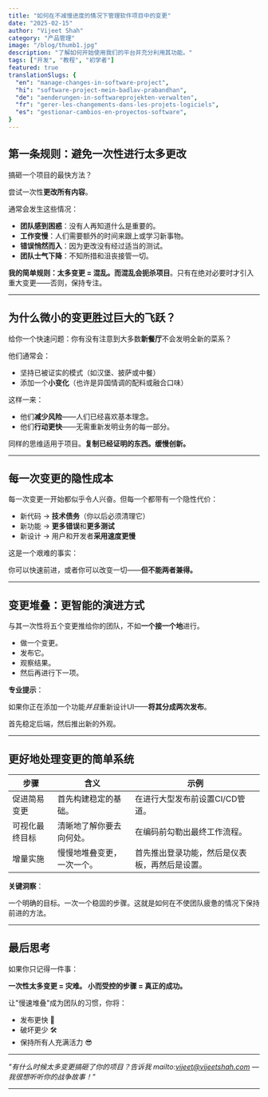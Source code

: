 ```yaml
---
title: "如何在不减慢进度的情况下管理软件项目中的变更"
date: "2025-02-15"
author: "Vijeet Shah"
category: "产品管理"
image: "/blog/thumb1.jpg"
description: "了解如何开始使用我们的平台并充分利用其功能。"
tags: ["开发", "教程", "初学者"]
featured: true
translationSlugs: {
  "en": "manage-changes-in-software-project",
  "hi": "software-project-mein-badlav-prabandhan",
  "de": "aenderungen-in-softwareprojekten-verwalten",
  "fr": "gerer-les-changements-dans-les-projets-logiciels",
  "es": "gestionar-cambios-en-proyectos-software",
}
---
```


## 第一条规则：避免一次性进行太多更改

搞砸一个项目的最快方法？

尝试一次性**更改所有内容**。

通常会发生这些情况：

- **团队感到困惑**：没有人再知道什么是重要的。
- **工作变慢**：人们需要额外的时间来跟上或学习新事物。
- **错误悄然而入**：因为更改没有经过适当的测试。
- **团队士气下降**：不知所措和沮丧接管一切。

**我的简单规则：**太多变更 = 混乱。而混乱**会扼杀项目**。只有在绝对必要时才引入重大变更——否则，保持专注。

---

## 为什么微小的变更胜过巨大的飞跃？

给你一个快速问题：你有没有注意到大多数**新餐厅**不会发明全新的菜系？

他们通常会：

- 坚持已被证实的模式（如汉堡、披萨或中餐）
- 添加一个**小变化**（也许是异国情调的配料或融合口味）

这样一来：

- 他们**减少风险**——人们已经喜欢基本理念。
- 他们**行动更快**——无需重新发明业务的每一部分。

同样的思维适用于项目。**复制已经证明的东西。缓慢创新。**

---

## 每一次变更的隐性成本

每一次变更一开始都似乎令人兴奋。但每一个都带有一个隐性代价：

- 新代码 → **技术债务**（你以后必须清理它）
- 新功能 → **更多错误**和**更多测试**
- 新设计 → 用户和开发者**采用速度更慢**

这是一个艰难的事实：

你可以快速前进，或者你可以改变一切——**但不能两者兼得。**

---

## 变更堆叠：更智能的演进方式

与其一次性将五个变更推给你的团队，不如**一个接一个地**进行。

- 做一个变更。
- 发布它。
- 观察结果。
- 然后再进行下一项。

**专业提示**：

如果你正在添加一个功能*并且*重新设计UI——**将其分成两次发布**。

首先稳定后端，然后推出新的外观。

---

## 更好地处理变更的简单系统

| 步骤 | 含义 | 示例 |
| --- | --- | --- |
| 促进简易变更 | 首先构建稳定的基础。 | 在进行大型发布前设置CI/CD管道。 |
| 可视化最终目标 | 清晰地了解你要去向何处。 | 在编码前勾勒出最终工作流程。 |
| 增量实施 | 慢慢地堆叠变更，一次一个。 | 首先推出登录功能，然后是仪表板，再然后是设置。 |

**关键洞察**：

一个明确的目标。一次一个稳固的步骤。这就是如何在不使团队疲惫的情况下保持前进的方法。

---

## 最后思考

如果你只记得一件事：

**一次性太多变更 = 灾难。
小而受控的步骤 = 真正的成功。**

让"慢速堆叠"成为团队的习惯，你将：

- 发布更快 🚀
- 破坏更少 🛠️
- 保持所有人充满活力 😎

---

*"有什么时候太多变更搞砸了你的项目？告诉我 mailto:vijeet@vijeetshah.com — 我很想听听你的战争故事！"*

---